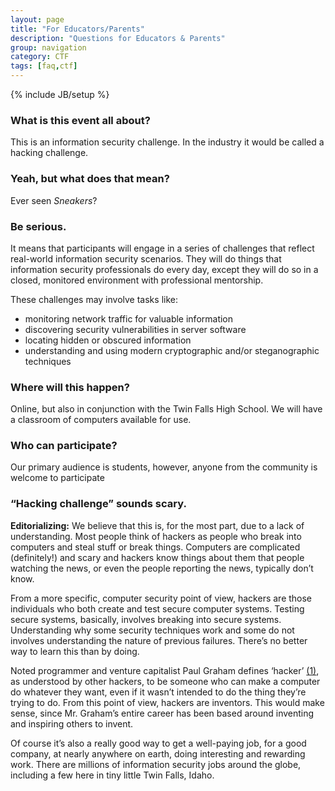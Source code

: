 ```yaml
---
layout: page 
title: "For Educators/Parents"
description: "Questions for Educators & Parents" 
group: navigation
category: CTF 
tags: [faq,ctf]
---
```

{% include JB/setup %}

### What is this event all about?
 
This is an information security challenge. In the industry it would be called a hacking challenge.
 
### Yeah, but what does that mean?

Ever seen *Sneakers*?

### Be serious.
 
It means that participants will engage in a series of challenges that reflect real-world information security scenarios. They will do things that information security professionals do every day, except they will do so in a closed, monitored environment with professional mentorship.
 
These challenges may involve tasks like:
* monitoring network traffic for valuable information
* discovering security vulnerabilities in server software
* locating hidden or obscured information
* understanding and using modern cryptographic and/or steganographic techniques

### Where will this happen?
 
Online, but also in conjunction with the Twin Falls High School. We will have a classroom of computers available for use.
 
### Who can participate?
 
Our primary audience is students, however, anyone from the community is welcome to participate
 
### “Hacking challenge” sounds scary.
 
**Editorializing:** We believe that this is, for the most part, due to a lack of understanding. Most people think of hackers as people who break into computers and steal stuff or break things. Computers are complicated (definitely!) and scary and hackers know things about them that people watching the news, or even the people reporting the news,  typically don’t know.
 
From a more specific, computer security point of view, hackers are those individuals who both create and test secure computer systems. Testing secure systems, basically, involves breaking into secure systems. Understanding why some security techniques work and some do not involves understanding the nature of previous failures. There’s no better way to learn this than by doing.
 
Noted programmer and venture capitalist Paul Graham defines ‘hacker’ [(1)](http://www.paulgraham.com/gba.html), as understood by other hackers, to be someone who can make a computer do whatever they want, even if it wasn’t intended to do the thing they’re trying to do. From this point of view, hackers are inventors. This would make sense, since Mr. Graham’s entire career has been based around inventing and inspiring others to invent.
 
Of course it’s also a really good way to get a well-paying job, for a good company, at nearly anywhere on earth, doing interesting and rewarding work. There are millions of information security jobs around the globe, including a few here in tiny little Twin Falls, Idaho.
 
